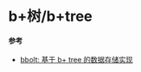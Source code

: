 # b+树/b+tree

#### 参考
- [bbolt: 基于 b+ tree 的数据存储实现](https://github.com/etcd-io/bbolt/blob/a74531a95458c5e6089e01192e0ae06bcc41c40d/bucket.go)
